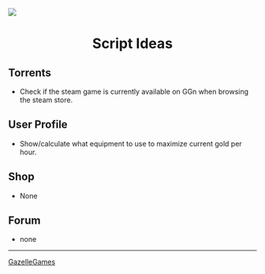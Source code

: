 <img src="https://external-content.duckduckgo.com/iu/?u=https%3A%2F%2Fptpimg.me%2Fopjt39.png&f=1&nofb=1&ipt=4146fe0ac1a482b2ea4a77df5e6bc1126e002f492cee7471733ac432e53226ff&ipo=images">

# <center>Script Ideas</center>

## Torrents
* Check if the steam game is currently available on GGn when browsing the steam store.

## User Profile
* Show/calculate what equipment to use to maximize current gold per hour.

## Shop
* None

## Forum
* none

---

[GazelleGames](https://gazellegames.net)